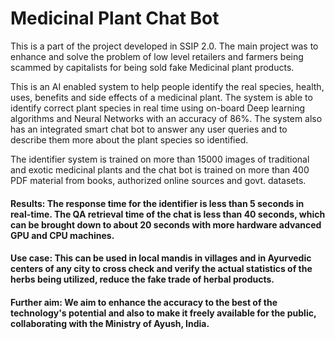 
# Medicinal Plant Chat Bot

This is a part of the project developed in SSIP 2.0.
The main project was to enhance and solve the problem of low level retailers and farmers being scammed by capitalists for being sold fake Medicinal plant products.

This is an AI enabled system to help people identify the real species, health, uses, benefits and side effects of a medicinal plant.
The system is able to identify correct plant species in real time using on-board Deep learning algorithms and Neural Networks with an accuracy of 86%.
The system also has an integrated smart chat bot to answer any user queries and to describe them more about the plant species so identified.

The identifier system is trained on more than 15000 images of traditional and exotic medicinal plants and the chat bot is trained on more than 400 PDF material from books, authorized online sources and govt. datasets.

#### Results: The response time for the identifier is less than 5 seconds in real-time. The QA retrieval time of the chat is less than 40 seconds, which can be brought down to about 20 seconds with more hardware advanced GPU and CPU machines.

#### Use case: This can be used in local mandis in villages and in Ayurvedic centers of any city to cross check and verify the actual statistics of the herbs being utilized, reduce the fake trade of herbal products.

#### Further aim: We aim to enhance the accuracy to the best of the technology's potential and also to make it freely available for the public, collaborating with the Ministry of Ayush, India.